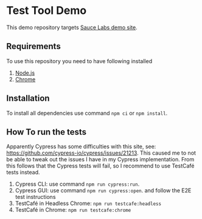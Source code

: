 # Test Tool Demo

This demo repository targets [Sauce Labs demo site](https://www.saucedemo.com/).

## Requirements

To use this repository you need to have following installed 
1. [Node.js](https://nodejs.org/) 
2. [Chrome](https://www.google.com/chrome/)

## Installation

To install all dependencies use command `npm ci` or `npm install`.

## How To run the tests

Apparently Cypress has some difficulties with this site, 
see: https://github.com/cypress-io/cypress/issues/21213. 
This caused me to not be able to tweak out the issues I 
have in my Cypress implementation. From this follows that the 
Cypress tests will fail, so I recommend to use TestCafé tests 
instead.

1. Cypress CLI: use command `npm run cypress:run`.
2. Cypress GUI: use command `npm run cypress:open`. and follow the E2E test instructions
3. TestCafé in Headless Chrome: `npm run testcafe:headless`
4. TestCafé in Chrome: `npm run testcafe:chrome`
